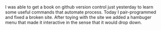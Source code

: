 I was able to get a book on github version control just yesterday to learn some useful commands that automate process.
Today I pair-programmed and fixed a broken site. After toying with the site we added a hambuger menu that made it interactive
in the sense that it would drop down.
